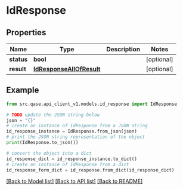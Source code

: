 # IdResponse


## Properties

Name | Type | Description | Notes
------------ | ------------- | ------------- | -------------
**status** | **bool** |  | [optional] 
**result** | [**IdResponseAllOfResult**](IdResponseAllOfResult.md) |  | [optional] 

## Example

```python
from src.qase.api_client_v1.models.id_response import IdResponse

# TODO update the JSON string below
json = "{}"
# create an instance of IdResponse from a JSON string
id_response_instance = IdResponse.from_json(json)
# print the JSON string representation of the object
print(IdResponse.to_json())

# convert the object into a dict
id_response_dict = id_response_instance.to_dict()
# create an instance of IdResponse from a dict
id_response_form_dict = id_response.from_dict(id_response_dict)
```
[[Back to Model list]](../README.md#documentation-for-models) [[Back to API list]](../README.md#documentation-for-api-endpoints) [[Back to README]](../README.md)


